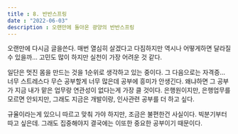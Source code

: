 ```yaml
---
title : 8. 반반스프링
date : "2022-06-03"
description : 오랜만에 돌아온 광양의 반반스프링
---
```




 오랜만에 다시금 글을쓴다. 매번 열심히 살겠다고 다짐하지만 역시나 
 어떻게하면 달라질 수 있을까... 고민도 많이 하지만 실천이 가장 어려운 것 같다.

 일단은 멋진 몸을 만드는 것을 1순위로 생각하고 있는 중이다. 
 그 다음으로는 자격증... 너무 스트레스다 무슨 공부할게 너무 많은데
 공부에 흥미가 안생긴다. 왜냐하면 그 공부가 지금 내가 맡은 업무랑 연관성이 
 없다는게 가장 클 것이다. 은행원이지만, 은행업무를 모르면 안되지만, 그래도 지금은
 개발이랑, 인사관련 공부를 더 하고 싶다. 

  규율이라는게 있으니 따르고 맞춰 가야 하지만, 조금은 불편한건 사실이다. 
빅분기부터 따고 싶은데. 그래도 집중해야지 결국에는 이또한 중요한 공부이기 때문이다. 
